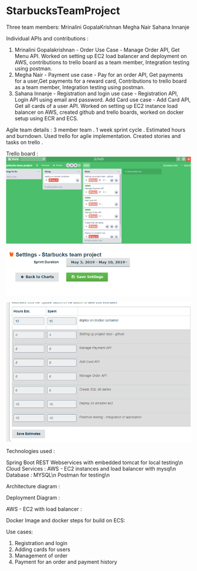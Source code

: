 # StarbucksTeamProject

Three team members:
Mrinalini GopalaKrishnan
Megha Nair
Sahana Innanje

Individual APIs and contributions :
1) Mrinalini Gopalakrishnan - Order Use Case - Manage Order API, Get Menu API. 
Worked on setting up EC2 load balancer and deployment on AWS, contributions to trello board as a team member, 
Integration testing using postman.
2) Megha Nair - Payment use case - Pay for an order API, Get payments for a user,Get payments for a reward card,
Contributions to trello board as a team member, Integration testing using postman. 
3) Sahana Innanje - Registration and login use case - Registration API, Login API using email and password. 
Add Card use case - Add Card API, Get all cards of a user API. 
Worked on setting up EC2 instance load balancer on AWS, created github and trello boards, worked on docker setup using ECR and ECS. 

Agile team details :
3 member team . 1 week sprint cycle . Estimated hours and burndown. Used trello for agile implementation. 
Created stories and tasks on trello . 

Trello board : 
![Trello agile board](agile%20board%20on%20trello.png?raw=true "trello agile board")

![sprint cycle](sprint%20cycle.png?raw=true "sprint cycle")

![sprint estimates](hours%20estimaation%20points.png?raw=true "sprint estimates")

Technologies used :

Spring Boot REST Webservices with embedded tomcat for local testing\n
Cloud  Services : AWS - EC2 instances and load balancer with mysql\n
Database : MYSQL\n
Postman for testing\n

Architecture diagram :

Deployment Diagram :

AWS - EC2 with load balancer :

Docker Image and docker steps for build on ECS:

Use cases:
1) Registration and login
2) Adding cards for users
3) Management of order
4) Payment for an order and payment history






